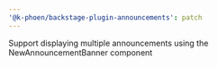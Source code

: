 ```yaml
---
'@k-phoen/backstage-plugin-announcements': patch
---
```


Support displaying multiple announcements using the NewAnnouncementBanner component
